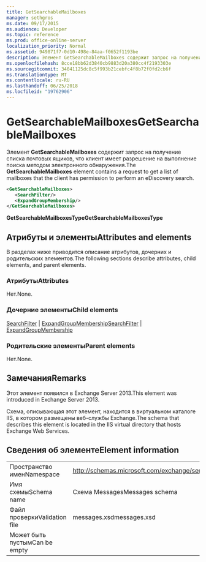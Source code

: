 ```yaml
---
title: GetSearchableMailboxes
manager: sethgros
ms.date: 09/17/2015
ms.audience: Developer
ms.topic: reference
ms.prod: office-online-server
localization_priority: Normal
ms.assetid: 949871f7-0d10-498e-84aa-f0652f1193be
description: Элемент GetSearchableMailboxes содержит запрос на получение списка почтовых ящиков, что клиент имеет разрешение на выполнение поиска методом электронного обнаружения.
ms.openlocfilehash: 8cce18bb62d3840cb9883d20a380cc4f2193303e
ms.sourcegitcommit: 34041125dc8c5f993b21cebfc4f8b72f0fd2cb6f
ms.translationtype: MT
ms.contentlocale: ru-RU
ms.lasthandoff: 06/25/2018
ms.locfileid: "19762906"
---
```

# <a name="getsearchablemailboxes"></a><span data-ttu-id="877d6-103">GetSearchableMailboxes</span><span class="sxs-lookup"><span data-stu-id="877d6-103">GetSearchableMailboxes</span></span>

<span data-ttu-id="877d6-104">Элемент **GetSearchableMailboxes** содержит запрос на получение списка почтовых ящиков, что клиент имеет разрешение на выполнение поиска методом электронного обнаружения.</span><span class="sxs-lookup"><span data-stu-id="877d6-104">The **GetSearchableMailboxes** element contains a request to get a list of mailboxes that the client has permission to perform an eDiscovery search.</span></span> 
  
```XML
<GetSearchableMailboxes>
   <SearchFilter/>
   <ExpandGroupMembership/>
</GetSearchableMailboxes>
```

 <span data-ttu-id="877d6-105">**GetSearchableMailboxesType**</span><span class="sxs-lookup"><span data-stu-id="877d6-105">**GetSearchableMailboxesType**</span></span>
## <a name="attributes-and-elements"></a><span data-ttu-id="877d6-106">Атрибуты и элементы</span><span class="sxs-lookup"><span data-stu-id="877d6-106">Attributes and elements</span></span>

<span data-ttu-id="877d6-107">В разделах ниже приводится описание атрибутов, дочерних и родительских элементов.</span><span class="sxs-lookup"><span data-stu-id="877d6-107">The following sections describe attributes, child elements, and parent elements.</span></span>
  
### <a name="attributes"></a><span data-ttu-id="877d6-108">Атрибуты</span><span class="sxs-lookup"><span data-stu-id="877d6-108">Attributes</span></span>

<span data-ttu-id="877d6-109">Нет.</span><span class="sxs-lookup"><span data-stu-id="877d6-109">None.</span></span>
  
### <a name="child-elements"></a><span data-ttu-id="877d6-110">Дочерние элементы</span><span class="sxs-lookup"><span data-stu-id="877d6-110">Child elements</span></span>

<span data-ttu-id="877d6-111">[SearchFilter](searchfilter.md) | [ExpandGroupMembership](expandgroupmembership.md)</span><span class="sxs-lookup"><span data-stu-id="877d6-111">[SearchFilter](searchfilter.md) | [ExpandGroupMembership](expandgroupmembership.md)</span></span>
  
### <a name="parent-elements"></a><span data-ttu-id="877d6-112">Родительские элементы</span><span class="sxs-lookup"><span data-stu-id="877d6-112">Parent elements</span></span>

<span data-ttu-id="877d6-113">Нет.</span><span class="sxs-lookup"><span data-stu-id="877d6-113">None.</span></span>
  
## <a name="remarks"></a><span data-ttu-id="877d6-114">Замечания</span><span class="sxs-lookup"><span data-stu-id="877d6-114">Remarks</span></span>

<span data-ttu-id="877d6-115">Этот элемент появился в Exchange Server 2013.</span><span class="sxs-lookup"><span data-stu-id="877d6-115">This element was introduced in Exchange Server 2013.</span></span>
  
<span data-ttu-id="877d6-116">Схема, описывающая этот элемент, находится в виртуальном каталоге IIS, в котором размещены веб-службы Exchange.</span><span class="sxs-lookup"><span data-stu-id="877d6-116">The schema that describes this element is located in the IIS virtual directory that hosts Exchange Web Services.</span></span>
  
## <a name="element-information"></a><span data-ttu-id="877d6-117">Сведения об элементе</span><span class="sxs-lookup"><span data-stu-id="877d6-117">Element information</span></span>

|||
|:-----|:-----|
|<span data-ttu-id="877d6-118">Пространство имен</span><span class="sxs-lookup"><span data-stu-id="877d6-118">Namespace</span></span>  <br/> |http://schemas.microsoft.com/exchange/services/2006/messages  <br/> |
|<span data-ttu-id="877d6-119">Имя схемы</span><span class="sxs-lookup"><span data-stu-id="877d6-119">Schema name</span></span>  <br/> |<span data-ttu-id="877d6-120">Схема Messages</span><span class="sxs-lookup"><span data-stu-id="877d6-120">Messages schema</span></span>  <br/> |
|<span data-ttu-id="877d6-121">Файл проверки</span><span class="sxs-lookup"><span data-stu-id="877d6-121">Validation file</span></span>  <br/> |<span data-ttu-id="877d6-122">messages.xsd</span><span class="sxs-lookup"><span data-stu-id="877d6-122">messages.xsd</span></span>  <br/> |
|<span data-ttu-id="877d6-123">Может быть пустым</span><span class="sxs-lookup"><span data-stu-id="877d6-123">Can be empty</span></span>  <br/> ||
   


